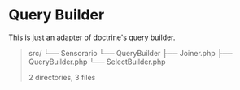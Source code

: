 # Query Builder

This is just an adapter of doctrine's query builder.

> src/
> └── Sensorario
>     └── QueryBuilder
>         ├── Joiner.php
>         ├── QueryBuilder.php
>         └── SelectBuilder.php
> 
> 2 directories, 3 files
